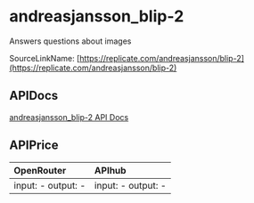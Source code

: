 # andreasjansson_blip-2

Answers questions about images

SourceLinkName: [https://replicate.com/andreasjansson/blip-2](https://replicate.com/andreasjansson/blip-2)

## APIDocs

[andreasjansson_blip-2 API Docs](../apis/andreasjansson_blip-2.md)

## APIPrice

| OpenRouter | APIhub |
|:---|:---|
| input: - output: - | input: - output: - |
